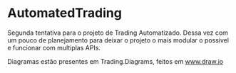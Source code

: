 # AutomatedTrading
Segunda tentativa para o projeto de Trading Automatizado.
Dessa vez com um pouco de planejamento para deixar o projeto o mais modular o possivel e funcionar com multiplas APIs.

Diagramas estão presentes em Trading.Diagrams, feitos em www.draw.io
